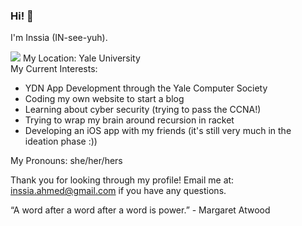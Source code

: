 ### Hi! 👋 
I'm Inssia (IN-see-yuh). 

<img src="https://upload.wikimedia.org/wikipedia/commons/2/2f/YaleOldCampus2009.jpg">
My Location: Yale University
<br>
My Current Interests: 

- YDN App Development through the Yale Computer Society
- Coding my own website to start a blog
- Learning about cyber security (trying to pass the CCNA!)
- Trying to wrap my brain around recursion in racket
- Developing an iOS app with my friends (it's still very much in the ideation phase :))

My Pronouns: she/her/hers

Thank you for looking through my profile! Email me at: inssia.ahmed@gmail.com if you have any questions. 

“A word after a word after a word is power.” - Margaret Atwood




<!--
**inssia/inssia** is a ✨ _special_ ✨ repository because its `README.md` (this file) appears on your GitHub profile.

Here are some ideas to get you started:

- 🔭 I’m currently working on ...
- 🌱 I’m currently learning ...
- 👯 I’m looking to collaborate on ...
- 🤔 I’m looking for help with ...
- 💬 Ask me about ...
- 📫 How to reach me: ...
- 😄 Pronouns: ...
- ⚡ Fun fact: ...
-->
